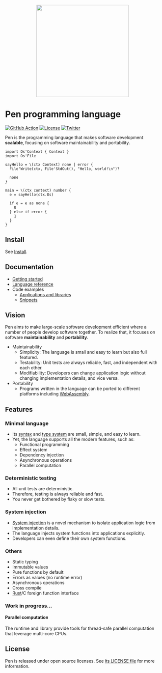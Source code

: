<p align="center"><img width="300px" src="https://pen-lang.org/favicon.svg" /></p>

# Pen programming language

[![GitHub Action](https://img.shields.io/github/workflow/status/pen-lang/pen/test?style=flat-square)](https://github.com/pen-lang/pen/actions)
[![License](https://img.shields.io/badge/license-MIT%20%2B%20Apache%202.0-yellow?style=flat-square)](https://github.com/pen-lang/pen/blob/main/LICENSE.md)
[![Twitter](https://img.shields.io/badge/twitter-%40pen__language-blue?style=flat-square)](https://twitter.com/pen_language)

Pen is the programming language that makes software development **scalable**, focusing on software maintainability and portability.

```pen
import Os'Context { Context }
import Os'File

sayHello = \(ctx Context) none | error {
  File'Write(ctx, File'StdOut(), "Hello, world!\n")?

  none
}

main = \(ctx context) number {
  e = sayHello(ctx.Os)

  if e = e as none {
    0
  } else if error {
    1
  }
}
```

## Install

See [Install](https://pen-lang.org/guides/install.html).

## Documentation

- [Getting started](https://pen-lang.org/guides/getting-started.html)
- [Language reference][syntax]
- Code examples
  - [Applications and libraries](https://github.com/pen-lang/pen/tree/main/examples)
  - [Snippets](https://pen-lang.org/examples)

## Vision

Pen aims to make large-scale software development efficient where a number of people develop software together. To realize that, it focuses on software **maintainability** and **portability**.

- Maintainability
  - Simplicity: The language is small and easy to learn but also full featured.
  - Testability: Unit tests are always reliable, fast, and independent with each other.
  - Modifiability: Developers can change application logic without changing implementation details, and vice versa.
- Portability
  - Programs written in the language can be ported to different platforms including [WebAssembly](https://webassembly.org/).

## Features

### Minimal language

- Its [syntax][syntax] and [type system](https://pen-lang.org/references/language/types.html) are small, simple, and easy to learn.
- Yet, the language supports all the modern features, such as:
  - Functional programming
  - Effect system
  - Dependency injection
  - Asynchronous operations
  - Parallel computation

### Deterministic testing

- All unit tests are deterministic.
- Therefore, testing is always reliable and fast.
- You never get bothered by flaky or slow tests.

### System injection

- [System injection](https://pen-lang.org/advanced-features/system-injection.html) is a novel mechanism to isolate application logic from implementation details.
- The language injects system functions into applications explicitly.
- Developers can even define their own system functions.

### Others

- Static typing
- Immutable values
- Pure functions by default
- Errors as values (no runtime error)
- Asynchronous operations
- Cross compile
- [Rust](https://www.rust-lang.org/)/C foreign function interface

### Work in progress...

#### Parallel computation

The runtime and library provide tools for thread-safe parallel computation that leverage multi-core CPUs.

## License

Pen is released under open source licenses. See [its LICENSE file](https://github.com/pen-lang/pen/blob/main/LICENSE.md) for more information.

[syntax]: https://pen-lang.org/references/language/syntax.html
